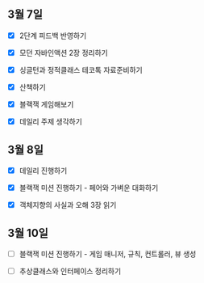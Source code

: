 ## 3월 7일

- [x] 2단계 피드백 반영하기
- [x] 모던 자바인액션 2장 정리하기
- [x] 싱글턴과 정적클래스 테코톡 자료준비하기
- [x] 산책하기
- [x] 블랙잭 게임해보기
- [x] 데일리 주제 생각하기



## 3월 8일

- [x] 데일리 진행하기
- [x] 블랙잭 미션 진행하기 - 페어와 가벼운 대화하기
- [x] 객체지향의 사실과 오해 3장 읽기



## 3월 10일

- [ ] 블랙잭 미션 진행하기 - 게임 매니저, 규칙, 컨트롤러, 뷰 생성
- [ ] 추상클래스와 인터페이스 정리하기

